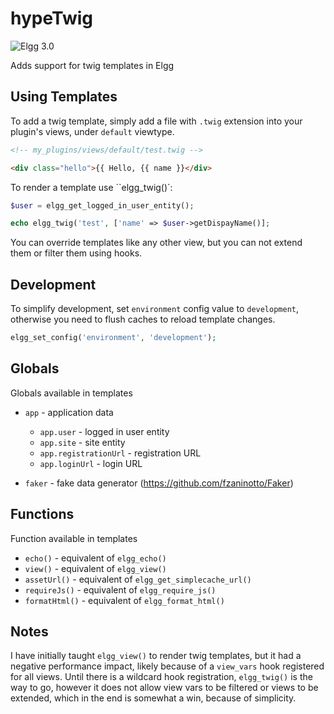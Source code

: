 hypeTwig
========
![Elgg 3.0](https://img.shields.io/badge/Elgg-3.0.x-orange.svg?style=flat-square)

Adds support for twig templates in Elgg

## Using Templates

To add a twig template, simply add a file with ``.twig`` extension into your plugin's views, under ``default`` viewtype.

```html
<!-- my_plugins/views/default/test.twig -->

<div class="hello">{{ Hello, {{ name }}</div>
```

To render a template use ``elgg_twig()`:

```php
$user = elgg_get_logged_in_user_entity();

echo elgg_twig('test', ['name' => $user->getDispayName()];
```

You can override templates like any other view, but you can not extend them or filter them using hooks.

## Development

To simplify development, set ``environment`` config value to ``development``, otherwise you need to flush caches to reload template changes.

```php
elgg_set_config('environment', 'development');
```

## Globals

Globals available in templates

* ``app`` - application data
   - ``app.user`` - logged in user entity
   - ``app.site`` - site entity
   - ``app.registrationUrl`` - registration URL
   - ``app.loginUrl`` - login URL

* ``faker`` - fake data generator (https://github.com/fzaninotto/Faker)

## Functions

Function available in templates

* ``echo()`` - equivalent of ``elgg_echo()``
* ``view()`` - equivalent of ``elgg_view()``
* ``assetUrl()`` - equivalent of ``elgg_get_simplecache_url()``
* ``requireJs()`` - equivalent of ``elgg_require_js()``
* ``formatHtml()`` - equivalent of ``elgg_format_html()``

## Notes

I have initially taught ``elgg_view()`` to render twig templates, but it had a negative
performance impact, likely because of a ``view_vars`` hook registered for all views. 
Until there is a wildcard hook registration, ``elgg_twig()`` is the way to go, 
however it does not allow view vars to be filtered or views to be extended, which in the end
is somewhat a win, because of simplicity.



